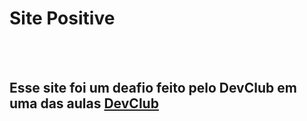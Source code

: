 <h1>Site Positive</h1>
<br>
<br>
<h2>Esse site foi um deafio feito pelo DevClub em uma das aulas <a href="https://rodolfomori.com.br//devclub">DevClub</a></h2>
